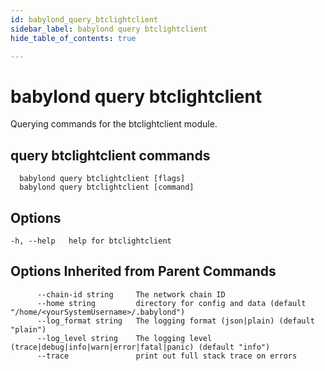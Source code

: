 ```yaml
---
id: babylond_query_btclightclient
sidebar_label: babylond query btclightclient
hide_table_of_contents: true

---
```


# babylond query btclightclient
Querying commands for the btclightclient module.
## query btclightclient commands
```
  babylond query btclightclient [flags]
  babylond query btclightclient [command]
```
## Options
```
-h, --help   help for btclightclient
```
## Options Inherited from Parent Commands
```
      --chain-id string     The network chain ID
      --home string         directory for config and data (default "/home/<yourSystemUsername>/.babylond")
      --log_format string   The logging format (json|plain) (default "plain")
      --log_level string    The logging level (trace|debug|info|warn|error|fatal|panic) (default "info")
      --trace               print out full stack trace on errors
```